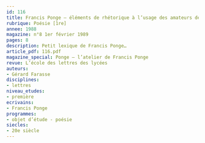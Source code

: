 ```yaml
---
id: 116
title: Francis Ponge – éléments de rhétorique à l’usage des amateurs de Ponge
rubrique: Poésie [1re]
annee: 1988
magazine: n°8 1er février 1989
pages: 8
description: Petit lexique de Francis Ponge…
article_pdf: 116.pdf
magazine_special: Ponge – l’atelier de Francis Ponge
revue: L’école des lettres des lycées
auteurs:
- Gérard Farasse
disciplines:
- lettres
niveau_etudes:
- première
ecrivains:
- Francis Ponge
programmes:
- objet d’étude - poésie
siecles:
- 20e siècle
---
```

